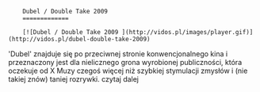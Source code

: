 
        Dubel / Double Take 2009 
        =============
        
        [![Dubel / Double Take 2009 ](http://vidos.pl/images/player.gif)](http://vidos.pl/dubel-double-take-2009)
        
        
 'Dubel' znajduje się po przeciwnej stronie konwencjonalnego kina i przeznaczony jest dla nielicznego grona wyrobionej publiczności, która oczekuje od X Muzy czegoś więcej niż szybkiej stymulacji zmysłów i (nie takiej znów) taniej rozrywki. czytaj dalej
    